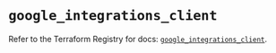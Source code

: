 # `google_integrations_client`

Refer to the Terraform Registry for docs: [`google_integrations_client`](https://registry.terraform.io/providers/hashicorp/google/6.36.1/docs/resources/integrations_client).
